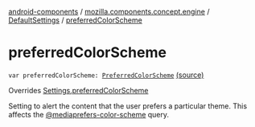 [android-components](../../index.md) / [mozilla.components.concept.engine](../index.md) / [DefaultSettings](index.md) / [preferredColorScheme](./preferred-color-scheme.md)

# preferredColorScheme

`var preferredColorScheme: `[`PreferredColorScheme`](../../mozilla.components.concept.engine.mediaquery/-preferred-color-scheme/index.md) [(source)](https://github.com/mozilla-mobile/android-components/blob/master/components/concept/engine/src/main/java/mozilla/components/concept/engine/Settings.kt#L205)

Overrides [Settings.preferredColorScheme](../-settings/preferred-color-scheme.md)

Setting to alert the content that the user prefers a particular theme. This affects the
[@mediaprefers-color-scheme](#) query.


